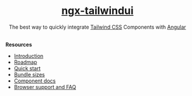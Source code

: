 <a href="https://github.com/William-Mba/ngx-tailwindui">
<div align="center">
    <h1>ngx-tailwindui</h1>
</div>
</a>

<p align="center">
The best way to quickly integrate <a href="https://tailwindcss.com/docs/installation">Tailwind CSS</a> Components with <a href="https://angular.dev/">Angular</a>
<br/>
<br/>

**Resources**

-   [Introduction](docs/intro.md)
-   [Roadmap](docs/roadmap.md)
-   [Quick start](docs/quick-start.md)
-   [Bundle sizes](docs/size.md)
-   [Component docs](docs/components/)
-   [Browser support and FAQ](docs/support.md)